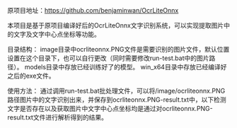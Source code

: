 原项目地址：https://github.com/benjaminwan/OcrLiteOnnx

本项目是基于原项目编译好后的OcrLiteOnnx文字识别系统，可以实现提取图片中的文字及文字中心点坐标等功能。

目录结构：
image目录中ocrliteonnx.PNG文件是需要识别的图片文件，默认位置设置在这个目录下，也可以自行更改（同时需要修改run-test.bat中的图片路径）。
models目录中存放已经训练好了的模型。
win_x64目录中存放已经编译好之后的exe文件。

使用方法：
通过调用run-test.bat批处理文件，可以将/image/ocrliteonnx.PNG路径图片中的文字识别出来，并保存到ocrliteonnx.PNG-result.txt中，以下检测文字是否存在以及获取图片中文字中心点坐标均是通过对ocrliteonnx.PNG-result.txt文件进行解析得到的结果。
